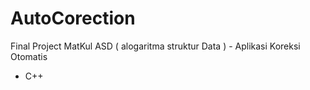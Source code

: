 # AutoCorection
Final Project MatKul ASD ( alogaritma struktur Data ) - Aplikasi Koreksi Otomatis

- C++

